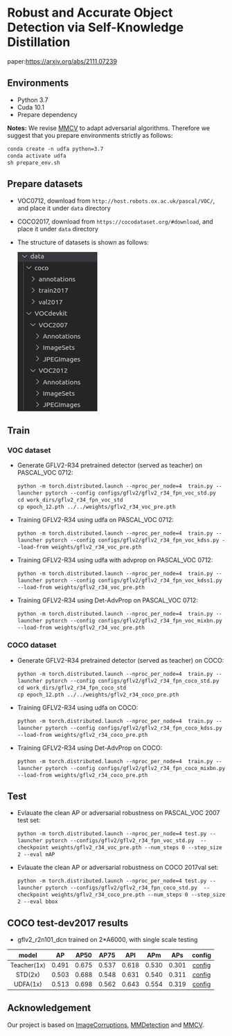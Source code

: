 # Robust and Accurate Object Detection via Self-Knowledge Distillation
paper:https://arxiv.org/abs/2111.07239

## Environments

+ Python 3.7
+ Cuda 10.1
+ Prepare dependency

**Notes:** We revise [MMCV](https://github.com/open-mmlab/mmcv) to adapt adversarial algorithms. Therefore we suggest that you prepare environments strictly as follows:

```
conda create -n udfa python=3.7
conda activate udfa
sh prepare_env.sh
```

## Prepare datasets

+ VOC0712, download from `http://host.robots.ox.ac.uk/pascal/VOC/`, and place it under `data` directory
+ COCO2017, download from `https://cocodataset.org/#download`, and place it under `data` directory

+ The structure of datasets is shown as follows:

   ![structure of dataset](picture/dataset_directory.png)

## Train

### VOC dataset
* Generate GFLV2-R34 pretrained detector (served as teacher) on PASCAL_VOC 0712:
  ```
  python -m torch.distributed.launch --nproc_per_node=4  train.py --launcher pytorch --config configs/gflv2/gflv2_r34_fpn_voc_std.py 
  cd work_dirs/gflv2_r34_fpn_voc_std
  cp epoch_12.pth ../../weights/gflv2_r34_voc_pre.pth
  ```

* Training GFLV2-R34 using udfa on PASCAL_VOC 0712:
  ```
  python -m torch.distributed.launch --nproc_per_node=4  train.py --launcher pytorch --config configs/gflv2/gflv2_r34_fpn_voc_kdss.py --load-from weights/gflv2_r34_voc_pre.pth
  ```

* Training GFLV2-R34 using udfa with advprop on PASCAL_VOC 0712:
  ```
  python -m torch.distributed.launch --nproc_per_node=4  train.py --launcher pytorch --config configs/gflv2/gflv2_r34_fpn_voc_kdss1.py --load-from weights/gflv2_r34_voc_pre.pth
  ```

* Training GFLV2-R34 using Det-AdvProp on PASCAL_VOC 0712:
  ```
  python -m torch.distributed.launch --nproc_per_node=4  train.py --launcher pytorch --config configs/gflv2/gflv2_r34_fpn_voc_mixbn.py --load-from weights/gflv2_r34_voc_pre.pth
  ```

### COCO dataset
* Generate GFLV2-R34 pretrained detector (served as teacher) on COCO:
  ```
  python -m torch.distributed.launch --nproc_per_node=4  train.py --launcher pytorch --config configs/gflv2/gflv2_r34_fpn_coco_std.py 
  cd work_dirs/gflv2_r34_fpn_coco_std
  cp epoch_12.pth ../../weights/gflv2_r34_coco_pre.pth
  ```

* Training GFLV2-R34 using udfa on COCO:
  ```
  python -m torch.distributed.launch --nproc_per_node=4  train.py --launcher pytorch --config configs/gflv2/gflv2_r34_fpn_coco_kdss.py --load-from weights/gflv2_r34_coco_pre.pth
  ```

* Training GFLV2-R34 using Det-AdvProp on COCO:
  ```
  python -m torch.distributed.launch --nproc_per_node=4  train.py --launcher pytorch --config configs/gflv2/gflv2_r34_fpn_coco_mixbn.py --load-from weights/gflv2_r34_coco_pre.pth
  ```

## Test

* Evlauate the clean AP or adversarial robustness on PASCAL_VOC 2007 test set:
  ```
  python -m torch.distributed.launch --nproc_per_node=4 test.py --launcher pytorch --configs/gflv2/gflv2_r34_fpn_voc_std.py  --checkpoint weights/gflv2_r34_voc_pre.pth --num_steps 0 --step_size 2 --eval mAP
  ```

* Evlauate the clean AP or adversarial robustness on COCO 2017val set:
  ```
  python -m torch.distributed.launch --nproc_per_node=4 test.py --launcher pytorch --configs/gflv2/gflv2_r34_fpn_coco_std.py  --checkpoint weights/gflv2_r34_coco_pre.pth --num_steps 0 --step_size 2 --eval bbox
  ```

## COCO test-dev2017 results
* gflv2_r2n101_dcn trained on 2*A6000, with single scale testing 

| model                    |  AP | AP50 | AP75 | APl | APm | APs | config |
| :-----------------: |:-----------------: |:-----------------:|:-----------------:|:-----------------:|:-----------------:|:-----------------:|:-----------------:|
| Teacher(1x) | 0.491 | 0.675 | 0.537 | 0.618 | 0.530 | 0.301 | [config](https://github.com/grispeut/udfa/blob/main/configs/gflv2/gflv2_r2n101_dcn_fpn_coco_std.py) |
| STD(2x) | 0.503 | 0.688 | 0.548 | 0.631 | 0.540 | 0.311 | [config](https://github.com/grispeut/udfa/blob/main/configs/gflv2/gflv2_r2n101_dcn_fpn_coco_std_2x.py) |
| UDFA(1x) | 0.513 | 0.698 | 0.562 | 0.643 | 0.554 | 0.319 | [config](https://github.com/grispeut/udfa/blob/main/configs/gflv2/gflv2_r2n101_dcn_fpn_coco_kdss.py) |

## Acknowledgement
Our project is based on [ImageCorruptions](https://github.com/bethgelab/imagecorruptions), [MMDetection](https://github.com/open-mmlab/mmdetection) and [MMCV](https://github.com/open-mmlab/mmcv).
